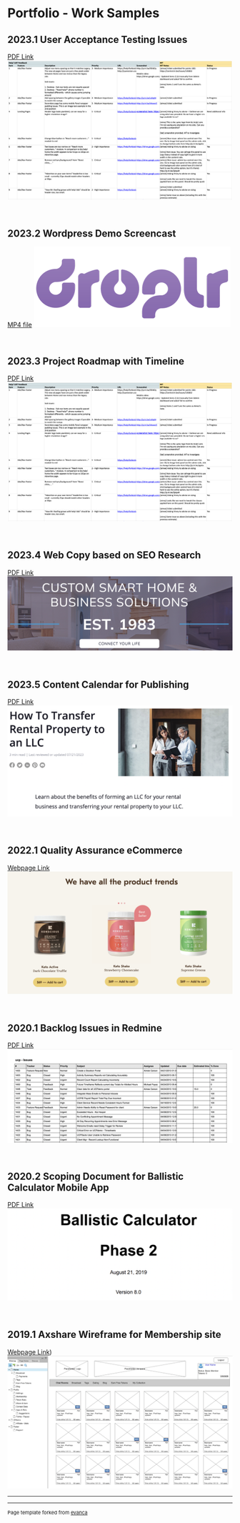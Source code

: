 # Portfolio - Work Samples

## 2023.1 User Acceptance Testing Issues
[PDF Link](/images/Help!%20UAT.xlsx%20-%20Google%20Sheets.pdf)
<kbd><img src="/images/UAT-feedback.png"/></kbd>


&nbsp;&nbsp;
## 2023.2 Wordpress Demo Screencast 
[MP4 file](/pdf/WP-demo_recording.mp4)
<kbd><img src="/images/Droplr-logo1.png"/></kbd>


&nbsp;&nbsp;
## 2023.3 Project Roadmap with Timeline 
[PDF Link](/images/Help!%20UAT.xlsx%20-%20Google%20Sheets.pdf)
<kbd><img src="/images/UAT-feedback.png"/></kbd>

&nbsp;&nbsp;
## 2023.4 Web Copy based on SEO Research 
[PDF Link](/pdf/Sample%20writing_Content_%20TVmount__R1-Final.docx.pdf)
<kbd><img src="/images/pose-audio-solutions.png"/></kbd>

&nbsp;&nbsp;
## 2023.5 Content Calendar for Publishing
[PDF Link](/images/2023%20Content%20Dev%20Tracking_calendar%5Bsample%5D.xlsx%20-%20Google%20Sheets.pdf
)
<kbd><img src="/images/RL-copy.png"/></kbd>

&nbsp;&nbsp;
## 2022.1 Quality Assurance eCommerce
[Webpage Link](https://konsciousketo.com/)
<kbd><img src="/images/kk-keto.png"/></kbd>

&nbsp;&nbsp;
## 2020.1 Backlog Issues in Redmine
[PDF Link](/pdf/Redmine_Issues.pdf)
<kbd><img src="/images/redmine-issues.png"/></kbd>

&nbsp;&nbsp;
## 2020.2 Scoping Document for Ballistic Calculator Mobile App
[PDF Link](/pdf/Phase2_Reqs_BallisticCalculator_WebApp_FinalReview8.pdf)
<kbd><img src="/images/z-calc.png"/></kbd>

&nbsp;&nbsp;
## 2019.1 Axshare Wireframe for Membership site
[Webpage Link](https://i9a8ec.axshare.com/#p=home))
<kbd><img src="/images/wireframe_axshare.png"/></kbd>


<!--

### Archive

- [Project 2014 Axshare Wireframe](/images/wireframe_axshare.png
)
- [Project 2 Title](http://example.com/)
- [Project 3 Title](http://example.com/)
- [Project 4 Title](http://example.com/)
- [Project 5 Title](http://example.com/)
-->
---




---
<p style="font-size:11px">Page template forked from <a href="https://github.com/evanca/quick-portfolio">evanca</a></p>
<!-- Remove above link if you don't want to attibute -->
